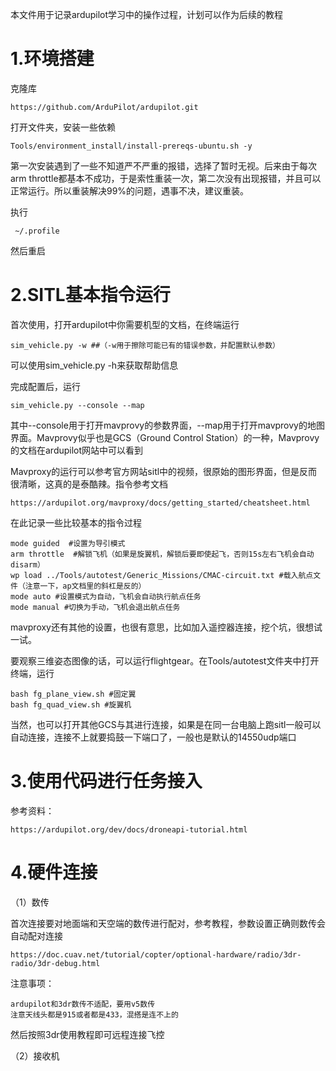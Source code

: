 本文件用于记录ardupilot学习中的操作过程，计划可以作为后续的教程


# 1.环境搭建


克隆库
    
    https://github.com/ArduPilot/ardupilot.git

打开文件夹，安装一些依赖
    
    Tools/environment_install/install-prereqs-ubuntu.sh -y

第一次安装遇到了一些不知道严不严重的报错，选择了暂时无视。后来由于每次arm throttle都基本不成功，于是索性重装一次，第二次没有出现报错，并且可以正常运行。所以重装解决99%的问题，遇事不决，建议重装。

执行

     ~/.profile

然后重启


# 2.SITL基本指令运行


首次使用，打开ardupilot中你需要机型的文档，在终端运行

    sim_vehicle.py -w ##（-w用于擦除可能已有的错误参数，并配置默认参数）
        
可以使用sim_vehicle.py -h来获取帮助信息

完成配置后，运行

    sim_vehicle.py --console --map
    
其中--console用于打开mavprovy的参数界面，--map用于打开mavprovy的地图界面。Mavprovy似乎也是GCS（Ground Control Station）的一种，Mavprovy的文档在ardupilot网站中可以看到

Mavproxy的运行可以参考官方网站sitl中的视频，很原始的图形界面，但是反而很清晰，这真的是泰酷辣。指令参考文档

    https://ardupilot.org/mavproxy/docs/getting_started/cheatsheet.html
 
在此记录一些比较基本的指令过程

    mode guided  #设置为导引模式
    arm throttle  #解锁飞机（如果是旋翼机，解锁后要即使起飞，否则15s左右飞机会自动disarm）
    wp load ../Tools/autotest/Generic_Missions/CMAC-circuit.txt #载入航点文件（注意一下，ap文档里的斜杠是反的）
    mode auto #设置模式为自动，飞机会自动执行航点任务
    mode manual #切换为手动，飞机会退出航点任务

mavproxy还有其他的设置，也很有意思，比如加入遥控器连接，挖个坑，很想试一试。

要观察三维姿态图像的话，可以运行flightgear。在Tools/autotest文件夹中打开终端，运行

    bash fg_plane_view.sh #固定翼
    bash fg_quad_view.sh #旋翼机

当然，也可以打开其他GCS与其进行连接，如果是在同一台电脑上跑sitl一般可以自动连接，连接不上就要捣鼓一下端口了，一般也是默认的14550udp端口


# 3.使用代码进行任务接入

参考资料：

    https://ardupilot.org/dev/docs/droneapi-tutorial.html

# 4.硬件连接

（1）数传

首次连接要对地面端和天空端的数传进行配对，参考教程，参数设置正确则数传会自动配对连接
     
    https://doc.cuav.net/tutorial/copter/optional-hardware/radio/3dr-radio/3dr-debug.html

注意事项：

    ardupilot和3dr数传不适配，要用v5数传
    注意天线头都是915或者都是433，混搭是连不上的

然后按照3dr使用教程即可远程连接飞控
    
（2）接收机


    
